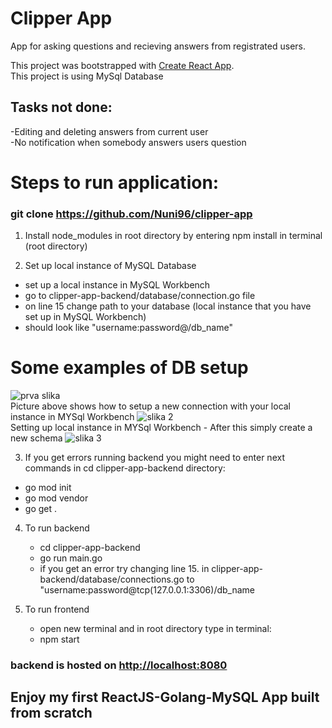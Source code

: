 # Clipper App
App for asking questions and recieving answers from registrated users. 



This project was bootstrapped with [Create React App](https://github.com/facebook/create-react-app).\
This project is using MySql Database



## Tasks not done:
-Editing and deleting answers from current user\
-No notification when somebody answers users question

# Steps to run application: 
### git clone https://github.com/Nuni96/clipper-app

1. Install node_modules in root directory by entering npm install in terminal (root directory)

2. Set up local instance of MySQL Database
  - set up a local instance in MySQL Workbench
  - go to clipper-app-backend/database/connection.go file
  - on line 15 change path to your database (local instance that you have set up in MySQL Workbench)  
  - should look like "username:password@/db_name"
# Some examples of DB setup
![prva slika](https://user-images.githubusercontent.com/58827636/135763265-66f0e783-b5e5-446f-b142-32a6dfc3b916.png)\
Picture above shows how to setup a new connection with your local instance in MYSql Workbench
![slika 2](https://user-images.githubusercontent.com/58827636/135763282-f7160bad-666f-4651-b750-83e2d2645224.png)\
Setting up local instance in MYSql Workbench - After this simply create a new schema
![slika 3](https://user-images.githubusercontent.com/58827636/135763287-4deaea8c-a6b5-4cb9-9945-da08e29c9f07.png)

3. If you get errors running backend you might need to enter next commands in cd clipper-app-backend directory:
  - go mod init
  - go mod vendor
  - go get .


4. To run backend
   - cd clipper-app-backend
   - go run main.go
   - if you get an error try changing line 15. in clipper-app-backend/database/connections.go to          "username:password@tcp(127.0.0.1:3306)/db_name
   
5. To run frontend
   - open new terminal and in root directory type in terminal:
   - npm start



### backend is hosted on [http://localhost:8080](http://localhost:8080)


## Enjoy my first ReactJS-Golang-MySQL App built from scratch
